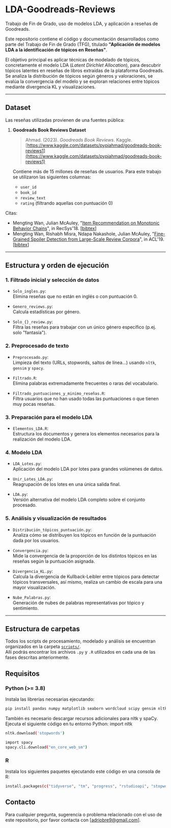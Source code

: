 # LDA-Goodreads-Reviews
Trabajo de Fin de Grado, uso de modelos LDA, y aplicación a reseñas de Goodreads.

Este repositorio contiene el código y documentación desarrollados como parte del Trabajo de Fin de Grado (TFG), titulado **"Aplicación de modelos LDA a la identificación de tópicos en Reseñas"**.

El objetivo principal es aplicar técnicas de modelado de tópicos, concretamente el modelo LDA (*Latent Dirichlet Allocation*), para descubrir tópicos latentes en reseñas de libros extraídas de la plataforma Goodreads. Se analiza la distribución de tópicos según géneros y valoraciones, se evalúa la convergencia del modelo y se exploran relaciones entre tópicos mediante divergencia KL y visualizaciones.

---

## Dataset

Las reseñas utilizadas provienen de una fuentes pública:

1. **Goodreads Book Reviews Dataset**  
   > Ahmad. (2023). *Goodreads Book Reviews*. Kaggle.  
   > [https://www.kaggle.com/datasets/pypiahmad/goodreads-book-reviews1](https://www.kaggle.com/datasets/pypiahmad/goodreads-book-reviews1)

   Contiene más de 15 millones de reseñas de usuarios. Para este trabajo se utilizaron las siguientes columnas:
   - `user_id`
   - `book_id`
   - `review_text`
   - `rating` (filtrando aquellas con puntuación 0)

Citas:  
   - Mengting Wan, Julian McAuley, "[Item Recommendation on Monotonic Behavior Chains](https://github.com/MengtingWan/mengtingwan.github.io/raw/master/paper/recsys18_mwan.pdf)", in RecSys'18. [[bibtex](https://dblp.uni-trier.de/rec/bibtex/conf/recsys/WanM18)]
- Mengting Wan, Rishabh Misra, Ndapa Nakashole, Julian McAuley, "[Fine-Grained Spoiler Detection from Large-Scale Review Corpora](https://github.com/MengtingWan/mengtingwan.github.io/raw/master/paper/acl19_mwan.pdf)", in ACL'19. [[bibtex](https://dblp.uni-trier.de/rec/bibtex/conf/acl/WanMNM19)]
 

---

## Estructura y orden de ejecución

### 1. **Filtrado inicial y selección de datos**

- `Solo_ingles.py`:  
  Elimina reseñas que no están en inglés o con puntuación 0.

- `Genero_reviews.py`:  
  Calcula estadísticas por género.

- `Solo_{}_review.py`:  
  Filtra las reseñas para trabajar con un único género específico (p.ej. solo "fantasía").

### 2. **Preprocesado de texto**

- `Preprocesado.py`:  
  Limpieza del texto (URLs, stopwords, saltos de línea...) usando `nltk`, `gensim` y `spacy`.

- `Filtrado.R`:  
  Elimina palabras extremadamente frecuentes o raras del vocabulario.

- `Filtrado_puntuaciones_y_minimo_reseñas.R`:  
  Filtra usuarios que no han usado todas las puntuaciones o que tienen muy pocas reseñas.

### 3. **Preparación para el modelo LDA**

- `Elementos_LDA.R`:  
  Estructura los documentos y genera los elementos necesarios para la realización del modelo LDA.

### 4. **Modelo LDA**

- `LDA_Lotes.py`:  
  Aplicación del modelo LDA por lotes para grandes volúmenes de datos.

- `Unir_Lotes_LDA.py`:  
  Reagrupación de los lotes en una única salida final.

- `LDA.py`:  
  Versión alternativa del modelo LDA completo sobre el conjunto procesado.

### 5. **Análisis y visualización de resultados**

- `Distribución_tópicos_puntuación.py`:  
  Analiza cómo se distribuyen los tópicos en función de la puntuación dada por los usuarios.

- `Convergencia.py`:  
  Mide la convergencia de la proporción de los distintos tópicos en las reseñas según la puntuación asignada.

- `Divergencia_KL.py`:  
  Calcula la divergencia de Kullback-Leibler entre tópicos para detectar tópicos transversales, así mismo, realiza un cambio de escala para una mayor visualización.

- `Nube_Palabras.py`:  
  Generación de nubes de palabras representativas por tópico y sentimiento.

---

## Estructura de carpetas

Todos los scripts de procesamiento, modelado y análisis se encuentran organizados en la carpeta [`scripts/`](./scripts).  
Allí podrás encontrar los archivos `.py` y `.R` utilizados en cada una de las fases descritas anteriormente.


## Requisitos

### Python (>= 3.8)

Instala las librerías necesarias ejecutando:

```bash
pip install pandas numpy matplotlib seaborn wordcloud scipy gensim nltk spacy
```
También es necesario descargar recursos adicionales para nltk y spaCy. Ejecuta el siguiente código en tu entorno Python:
import nltk
```bash
nltk.download('stopwords')

import spacy
spacy.cli.download("en_core_web_sm")
```

### R
Instala los siguientes paquetes ejecutando este código en una consola de R:
```bash
install.packages(c("tidyverse", "tm", "progress", "rstudioapi", "stopwords", "dplyr"))
```

## Contacto

Para cualquier pregunta, sugerencia o problema relacionado con el uso de este repositorio, por favor contacta con [adriobre9@gmail.com].
